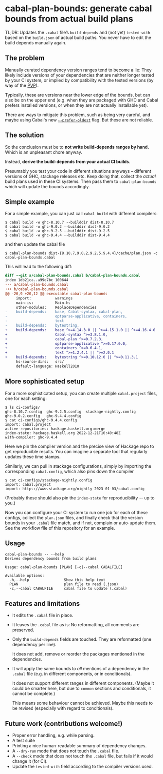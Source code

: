 cabal-plan-bounds: generate cabal bounds from actual build plans
================================================================

TL;DR: Updates the `.cabal` file’s `build-depends` and (not yet) `tested-with` based on the
`build.json` of actual build paths. You never have to edit the build depends
manually again.

The problem
-----------

Manually curated dependency version ranges tend to become a lie: They likely
include versions of your dependencies that are neither longer tested by your CI
system, or implied by compatibility with the tested versions (by way of the [PVP]).

Typically, these are versions near the lower edge of the bounds, but can also
be on the upper end (e.g. when they are packaged with GHC and Cabal prefers installed versions, or when they are not actually installable yet).

There are ways to mitigate this problem, such as being very careful, and maybe
using Cabal's new [`--prefer-oldest`] flag. But these are not reliable.

[PVP]: https://pvp.haskell.org/
[`--prefer-oldest`]: https://cabal.readthedocs.io/en/latest/cabal-project.html#cfg-field-prefer-oldest

The solution
------------

So the conclusion must be to **not write build-depends ranges by hand.**
Which is an unpleasant chore anyway.

Instead, **derive the build-depends from your actual CI builds**.

Presumably you test your code in different situations anyways – different
versions of GHC, stackage releases etc. Keep doing that, collect the _actual_
build plans used in these CI systems. Then pass them to `cabal-plan-bounds` which
will update the bounds accordingly.

Simple example
--------------

For a simple example, you can just call `cabal build` with different compilers:


    $ cabal build -w ghc-8.10.7 --builddir dist-8.10.7
    $ cabal build -w ghc-9.0.2 --builddir dist-9.0.2
    $ cabal build -w ghc-9.2.5 --builddir dist-9.2.5
    $ cabal build -w ghc-9.4.4 --builddir dist-9.4.4

and then update the cabal file

    $ cabal-plan-bounds dist-{8.10.7,9.0.2,9.2.5,9.4.4}/cache/plan.json -c cabal-plan-bounds.cabal

This will lead to the following diff:

```diff
diff --git a/cabal-plan-bounds.cabal b/cabal-plan-bounds.cabal
index 1db21ca..a99e7bc 100644
--- a/cabal-plan-bounds.cabal
+++ b/cabal-plan-bounds.cabal
@@ -20,9 +20,12 @@ executable cabal-plan-bounds
     import:           warnings
     main-is:          Main.hs
     other-modules:    ReplaceDependencies
-    build-depends:    base, Cabal-syntax, cabal-plan,
-                      optparse-applicative, containers,
-                      text
-    build-depends:    bytestring,
+    build-depends:    base ^>=4.14.3.0 || ^>=4.15.1.0 || ^>=4.16.4.0 || ^>=4.17.0.0,
+                      Cabal-syntax ^>=3.8.1.0,
+                      cabal-plan ^>=0.7.2.3,
+                      optparse-applicative ^>=0.17.0.0,
+                      containers ^>=0.6.4.1,
+                      text ^>=1.2.4.1 || ^>=2.0.1
+    build-depends:    bytestring ^>=0.10.12.0 || ^>=0.11.3.1
     hs-source-dirs:   src/
     default-language: Haskell2010
```

More sophisticated setup
------------------------

For a more sophisticated setup, you can create multiple `cabal.project` files,
one for each setting:

```
$ ls ci-configs/
ghc-8.10.7.config  ghc-9.2.5.config  stackage-nightly.config
ghc-9.0.2.config   ghc-9.4.4.config
$ cat ci-configs/ghc-9.4.4.config
import: cabal.project
active-repositories: hackage.haskell.org:merge
index-state: hackage.haskell.org 2022-12-21T10:40:48Z
with-compiler: ghc-9.4.4
```

Here we pin the compiler version and the precise view of Hackage repo to get
reproducible results. You can imagine a separate tool that regularly updates these time stamps.

Similarly, we can pull in stackage configurations, simply by importing the
corresponding `cabal.config`, which also pins down the compiler

```
$ cat ci-configs/stackage-nightly.config
import: cabal.project
import: https://www.stackage.org/nightly-2023-01-03/cabal.config
```

(Probably these should also pin the `index-state` for reproducibility -- up to you.)

Now you can configure your CI system to run one job for each of these configs,
collect the `plan.json` files, and finally check that the version bounds in your
`.cabal` file match, and if not, complain or auto-update them. See the workflow
file of this repository for an example.

Usage
-----

```
cabal-plan-bounds -- --help
Derives dependency bounds from build plans

Usage: cabal-plan-bounds [PLAN] [-c|--cabal CABALFILE]

Available options:
  -h,--help                Show this help text
  PLAN                     plan file to read (.json)
  -c,--cabal CABALFILE     cabal file to update (.cabal)
```

Features and limitations
------------------------

* It edits the `.cabal` file in place.

* It leaves the `.cabal` file as is: No reformatting, all comments are preserved.

* Only the `build-depends` fields are touched. They are reformatted (one dependency per line).

  It does not add, remove or reorder the packages mentioned in the dependencies.

* It will apply the same bounds to _all_ mentions of a dependency in the
  `.cabal` file (e.g. in different components, or in conditionals).

  It does not support different ranges in different components. (Maybe it could
  be smarter here, but due to `common` sections and conditionals, it cannot be
  complete.)

  This means some behaviour cannot be achieved. Maybe this needs to be revised
  (especially with regard to conditionals).

Future work (contributions welcome!)
------------------------------------

* Proper error handling, e.g. while parsing.
* A test suite
* Printing a nice human-readable summary of dependency changes.
* A `--dry-run` mode that does not touch the `.cabal` file.
* A `--check` mode that does not touch the `.cabal` file, but fails if it would
  change it (for CI).
* Update the `tested-with` field according to the compiler versions used.
